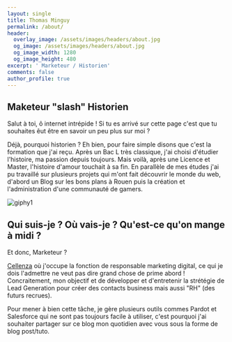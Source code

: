 ```yaml
---
layout: single
title: Thomas Minguy
permalink: /about/
header:
  overlay_image: /assets/images/headers/about.jpg
  og_image: /assets/images/headers/about.jpg
  og_image_width: 1280
  og_image_height: 480
excerpt: ' Marketeur / Historien'
comments: false
author_profile: true
---
```


## Maketeur "slash" Historien

Salut à toi, ô internet intrépide ! Si tu es arrivé sur cette page c'est que tu souhaites êut être en savoir un peu plus sur moi ?

Déjà, pourquoi historien ? Eh bien, pour faire simple disons que c'est la formation que j'ai reçu. Après un Bac L très classique, j'ai choisi d'étudier l'histoire, ma passion depuis toujours. Mais voilà, après une Licence et Master, l'histoire d'amour touchait à sa fin. En parallèle de mes études j'ai pu travaillé sur plusieurs projets qui m'ont fait découvrir le monde du web, d'abord un Blog sur les bons plans à Rouen puis la création et l'administration d'une communauté de gamers.

![giphy1](https://media2.giphy.com/media/e8NyJUUQLMTxS/giphy.gif)


## Qui suis-je ? Où vais-je ? Qu'est-ce qu'on mange à midi ?

Et donc, Marketeur ? 

[Cellenza](https://cellenza.com) où j'occupe la fonction de responsable marketing digital, ce qui je dois l'admettre ne veut pas dire grand chose de prime abord ! Concraitement, mon objectif et de développer et d'entretenir la strétégie de Lead Generation pour créer des contacts business mais aussi "RH" (des futurs recrues).

Pour mener à bien cette tâche, je gère plusieurs outils commes Pardot et Salesforce qui ne sont pas toujours facile à utiliser, c'est pourquoi j'ai souhaiter partager sur ce blog mon quotidien avec vous sous la forme de blog post/tuto.



